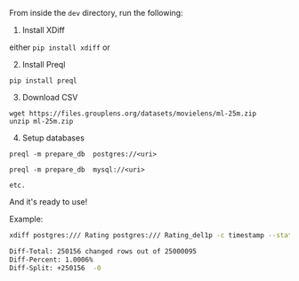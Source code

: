 From inside the `dev` directory, run the following:

1. Install XDiff

either `pip install xdiff` or 

2. Install Preql

`pip install preql`

3. Download CSV

```
wget https://files.grouplens.org/datasets/movielens/ml-25m.zip
unzip ml-25m.zip
```

4. Setup databases

```
preql -m prepare_db  postgres://<uri>

preql -m prepare_db  mysql://<uri>

etc.
```

And it's ready to use!

Example:

```bash
xdiff postgres:/// Rating postgres:/// Rating_del1p -c timestamp --stats

Diff-Total: 250156 changed rows out of 25000095
Diff-Percent: 1.0006%
Diff-Split: +250156  -0

```